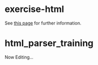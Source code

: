 # exercise-html

See [this page](https://browserbook.shift-js.info/chapters/parsing-html) for further information.
# html_parser_training
Now Editing...
